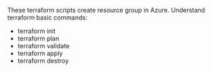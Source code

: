 These terraform scripts create resource group in Azure.
Understand terraform basic commands:
  - terraform init
  - terraform plan
  - terraform validate
  - terraform apply
  - terraform destroy
